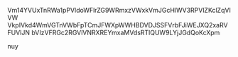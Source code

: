 Vm14YVUxTnRWa1pPVldoWFlrZG9WRmxzVWxkVmJGcHlWV3RPVlZKclZqVlVW
VkpIVkd4WmVGTnVWbFpTCmJFWXpWWHBDVDJSSFVrbFJiWEJXQ2xaRVFUVlJN
bVIzVFRGc2RGVlVNRXREYmxaMVdsRTlQUW9LYjJGdQoKcXpm

nuy